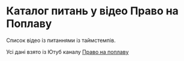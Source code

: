 # Каталог питань у відео Право на Поплаву

Список відео із питаннями із таймстемпів.

Усі дані взято із Ютуб каналу [Право на поплаву](https://www.youtube.com/c/Pravonapoplavu)
